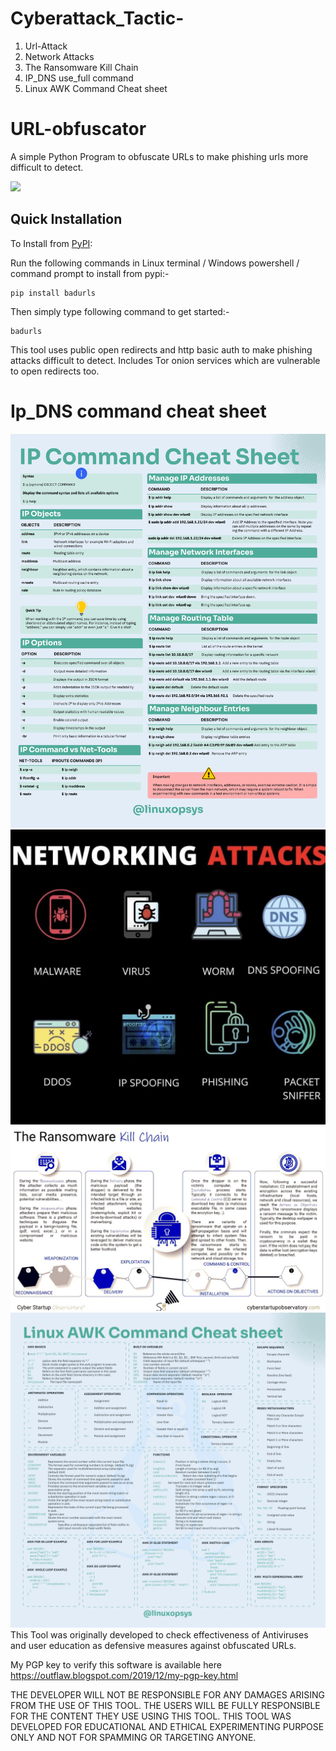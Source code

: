 # Cyberattack_Tactic-

1. Url-Attack
2. Network Attacks
3. The Ransomware Kill Chain
4. IP_DNS use_full command
5. Linux AWK Command Cheat sheet
# URL-obfuscator

A simple Python Program to obfuscate URLs to make phishing urls more difficult to detect.

<img src="https://user-images.githubusercontent.com/82881725/212545123-19b4d338-63f0-4330-a31e-2a16cc4dbcfb.png">

Quick Installation
------------------

To Install from [PyPI](https://pypi.org/project/badurls/):

Run the following commands in Linux terminal / Windows powershell / command prompt to install from pypi:-

```
pip install badurls
```
Then simply type following command to get started:-

```
badurls
```

This tool uses public open redirects and http basic auth to make phishing attacks
difficult to detect. Includes Tor onion services which are vulnerable to open redirects too.
# Ip_DNS command cheat sheet
![](https://github.com/sachin-dtu/Cyberattack_Tactic-/blob/main/Ip_DNS%20command%20cheat%20sheet.png)
![](https://github.com/sachin-dtu/Cyberattack_Tactic-/blob/main/Network%20Attacks.jpg)
![](https://github.com/sachin-dtu/Cyberattack_Tactic-/blob/main/The%20Ransomware%20Kill%20Chain.jpg)
![](https://github.com/sachin-dtu/Cyberattack_Tactic-/blob/main/Linux%20AWK%20Command%20Cheat%20sheet.png)
This Tool was originally developed to check effectiveness of Antiviruses and user education as defensive measures against obfuscated URLs.

My PGP key to verify this software is available here https://outflaw.blogspot.com/2019/12/my-pgp-key.html

THE DEVELOPER WILL NOT BE RESPONSIBLE FOR ANY DAMAGES ARISING FROM THE USE OF THIS TOOL. THE USERS WILL BE FULLY RESPONSIBLE FOR THE CONTENT THEY USE USING THIS TOOL.
THIS TOOL WAS DEVELOPED FOR EDUCATIONAL AND ETHICAL EXPERIMENTING PURPOSE ONLY AND NOT FOR SPAMMING OR TARGETING ANYONE.
